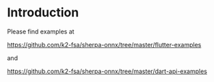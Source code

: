 # Introduction

Please find examples at

https://github.com/k2-fsa/sherpa-onnx/tree/master/flutter-examples

and

https://github.com/k2-fsa/sherpa-onnx/tree/master/dart-api-examples
